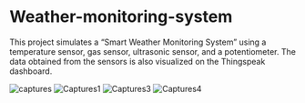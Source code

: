 # Weather-monitoring-system
This project simulates a “Smart Weather Monitoring System” using a temperature sensor, gas sensor, ultrasonic sensor, and a potentiometer. The data obtained from the sensors is also visualized on the Thingspeak dashboard.

![captures](https://github.com/divya1212121212/Weather-monitoring-system/assets/158268141/445a4111-2b70-44d4-86b0-cfff9de40e74)
![Captures1](https://github.com/divya1212121212/Weather-monitoring-system/assets/158268141/9d8530b1-a3d4-4a1a-9ff0-f58f7b9dd2d3)
![Captures3](https://github.com/divya1212121212/Weather-monitoring-system/assets/158268141/4d02b870-6fcf-4faa-a1fb-cb2b7bf19669)
![Captures4](https://github.com/divya1212121212/Weather-monitoring-system/assets/158268141/f6d3c669-62c7-40bf-8f53-9a520cc1999c)
